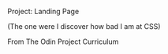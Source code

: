 Project: Landing Page

(The one were I discover how bad I am at CSS)


From The Odin Project Curriculum

